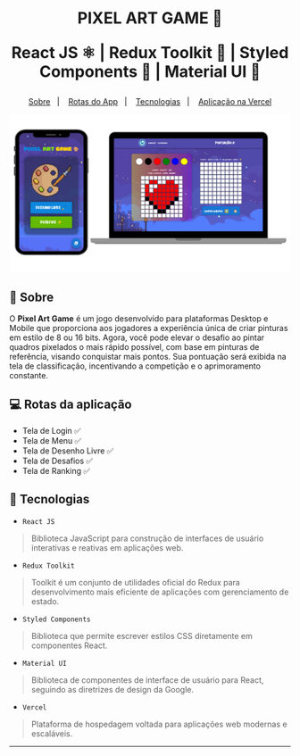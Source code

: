 <h1 align="center">
  <p>PIXEL ART GAME 🎨</p>
  <p>React JS ⚛️ | Redux Toolkit 🧰 | Styled Components 💅 | Material UI 🎩</p>
</h1>

<p align="center">
  <a href="#bookmark-sobre">Sobre</a>&nbsp;&nbsp;&nbsp;|&nbsp;&nbsp;&nbsp;
  <a href="#computer-rotas-da-aplicação">Rotas do App</a>&nbsp;&nbsp;&nbsp;|&nbsp;&nbsp;&nbsp;
  <a href="#rocket-tecnologias">Tecnologias</a>&nbsp;&nbsp;&nbsp;|&nbsp;&nbsp;&nbsp;
  <a href="https://pixel-art-game-andre-horman.vercel.app/" target="_blank">Aplicação na Vercel</a>
</p>

<p align="center">
  <img alt="design do projeto" width="650px" src="./.github/mockup.png" />
<p>


## :bookmark: Sobre

O **Pixel Art Game**  é um jogo desenvolvido para plataformas Desktop e Mobile que proporciona aos jogadores a experiência única de criar pinturas em estilo de 8 ou 16 bits. Agora, você pode elevar o desafio ao pintar quadros pixelados o mais rápido possível, com base em pinturas de referência, visando conquistar mais pontos. Sua pontuação será exibida na tela de classificação, incentivando a competição e o aprimoramento constante.


## :computer: Rotas da aplicação
 - Tela de Login ✅
 - Tela de Menu ✅
 - Tela de Desenho Livre ✅
 - Tela de Desafios ✅
 - Tela de Ranking ✅


## :rocket: Tecnologias

  - `React JS`
  > Biblioteca JavaScript para construção de interfaces de usuário interativas e reativas em aplicações web.
  - `Redux Toolkit`
  > Toolkit é um conjunto de utilidades oficial do Redux para desenvolvimento mais eficiente de aplicações com gerenciamento de estado.
  - `Styled Components`
  > Biblioteca que permite escrever estilos CSS diretamente em componentes React.
  - `Material UI`
  > Biblioteca de componentes de interface de usuário para React, seguindo as diretrizes de design da Google.
  - `Vercel`
  > Plataforma de hospedagem voltada para aplicações web modernas e escaláveis.

---
